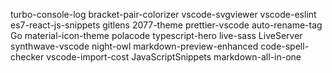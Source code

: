 turbo-console-log
bracket-pair-colorizer
vscode-svgviewer
vscode-eslint
es7-react-js-snippets
gitlens
2077-theme
prettier-vscode
auto-rename-tag
Go
material-icon-theme
polacode
typescript-hero
live-sass
LiveServer
synthwave-vscode
night-owl
markdown-preview-enhanced
code-spell-checker
vscode-import-cost
JavaScriptSnippets
markdown-all-in-one
